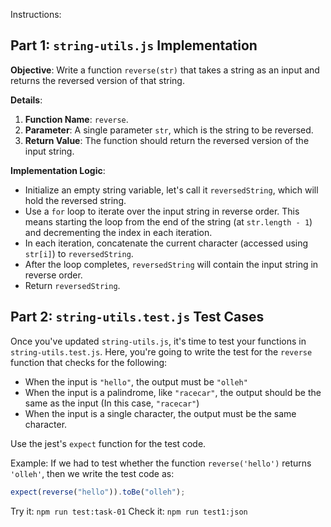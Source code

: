Instructions:

## Part 1: `string-utils.js` Implementation

**Objective**: Write a function `reverse(str)` that takes a string as an input and returns the reversed version of that string.

**Details**:

1. **Function Name**: `reverse`.
2. **Parameter**: A single parameter `str`, which is the string to be reversed.
3. **Return Value**: The function should return the reversed version of the input string.

**Implementation Logic**:

- Initialize an empty string variable, let's call it `reversedString`, which will hold the reversed string.
- Use a `for` loop to iterate over the input string in reverse order. This means starting the loop from the end of the string (at `str.length - 1`) and decrementing the index in each iteration.
- In each iteration, concatenate the current character (accessed using `str[i]`) to `reversedString`.
- After the loop completes, `reversedString` will contain the input string in reverse order.
- Return `reversedString`.

## Part 2: `string-utils.test.js` Test Cases

Once you've updated `string-utils.js`, it's time to test your functions in `string-utils.test.js`. Here, you're going to write the test for the `reverse` function that checks for the following:

- When the input is `"hello"`, the output must be `"olleh"`
- When the input is a palindrome, like `"racecar"`, the output should be the same as the input (In this case, `"racecar"`)
- When the input is a single character, the output must be the same character.

Use the jest's `expect` function for the test code.

Example:
If we had to test whether the function `reverse('hello')` returns `'olleh'`, then we write the test code as:

```js
expect(reverse("hello")).toBe("olleh");
```

Try it: `npm run test:task-01`
Check it: `npm run test1:json`
